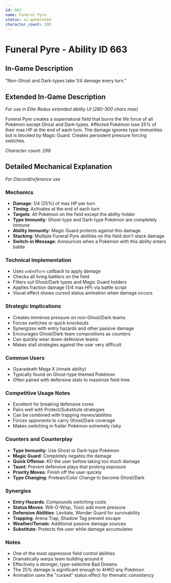 ```yaml
---
id: 663
name: Funeral Pyre
status: ai-generated
character_count: 299
---
```


# Funeral Pyre - Ability ID 663

## In-Game Description
"Non-Ghost and Dark-types take 1/4 damage every turn."

## Extended In-Game Description
*For use in Elite Redux extended ability UI (280-300 chars max)*

Funeral Pyre creates a supernatural field that burns the life force of all Pokémon except Ghost and Dark-types. Affected Pokémon lose 25% of their max HP at the end of each turn. The damage ignores type immunities but is blocked by Magic Guard. Creates persistent pressure forcing switches.

*Character count: 299*

## Detailed Mechanical Explanation
*For Discord/reference use*

### Mechanics
- **Damage**: 1/4 (25%) of max HP per turn
- **Timing**: Activates at the end of each turn
- **Targets**: All Pokémon on the field except the ability holder
- **Type Immunity**: Ghost-type and Dark-type Pokémon are completely immune
- **Ability Immunity**: Magic Guard protects against this damage
- **Stacking**: Multiple Funeral Pyre abilities on the field don't stack damage
- **Switch-in Message**: Announces when a Pokémon with this ability enters battle

### Technical Implementation
- Uses `onEndTurn` callback to apply damage
- Checks all living battlers on the field
- Filters out Ghost/Dark types and Magic Guard holders
- Applies fraction damage (1/4 max HP) via battle script
- Visual effect shows cursed status animation when damage occurs

### Strategic Implications
- Creates immense pressure on non-Ghost/Dark teams
- Forces switches or quick knockouts
- Synergizes with entry hazards and other passive damage
- Encourages Ghost/Dark team compositions as counters
- Can quickly wear down defensive teams
- Makes stall strategies against the user very difficult

### Common Users
- Gyaradeath Mega X (innate ability)
- Typically found on Ghost-type themed Pokémon
- Often paired with defensive stats to maximize field time

### Competitive Usage Notes
- Excellent for breaking defensive cores
- Pairs well with Protect/Substitute strategies
- Can be combined with trapping moves/abilities
- Forces opponents to carry Ghost/Dark coverage
- Makes switching in frailer Pokémon extremely risky

### Counters and Counterplay
- **Type Immunity**: Use Ghost or Dark-type Pokémon
- **Magic Guard**: Completely negates the damage
- **Quick Offense**: KO the user before taking too much damage
- **Taunt**: Prevent defensive plays that prolong exposure
- **Priority Moves**: Finish off the user quickly
- **Type Changing**: Protean/Color Change to become Ghost/Dark

### Synergies
- **Entry Hazards**: Compounds switching costs
- **Status Moves**: Will-O-Wisp, Toxic add more pressure
- **Defensive Abilities**: Levitate, Wonder Guard for survivability
- **Trapping**: Arena Trap, Shadow Tag prevent escape
- **Weather/Terrain**: Additional passive damage sources
- **Substitute**: Protects the user while damage accumulates

### Notes
- One of the most oppressive field control abilities
- Dramatically warps team building around it
- Effectively a stronger, type-selective Bad Dreams
- The 25% damage is significant enough to 4HKO any Pokémon
- Animation uses the "cursed" status effect for thematic consistency